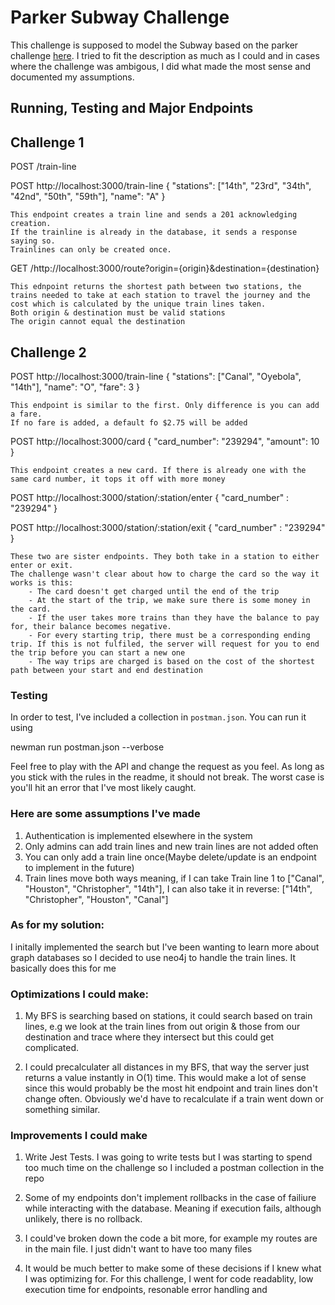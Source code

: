 
# Parker Subway Challenge
This challenge is supposed to model the Subway based on the parker challenge [here](https://app7.greenhouse.io/tests/bb987a48650e0bf41265c903da54c4de?utm_medium=email&utm_source=TakeHomeTest). I tried to fit the description as much as I could and in cases where the challenge was ambigous, I did what made the most sense and documented my assumptions.

## Running, Testing and Major Endpoints

## Challenge 1

POST /train-line

POST http://localhost:3000/train-line
{
  "stations": ["14th", "23rd", "34th", "42nd", "50th", "59th"],
  "name": "A"
}

    This endpoint creates a train line and sends a 201 acknowledging creation.
    If the trainline is already in the database, it sends a response saying so.
    Trainlines can only be created once.




GET /http://localhost:3000/route?origin={origin}&destination={destination}

    This ednpoint returns the shortest path between two stations, the trains needed to take at each station to travel the journey and the cost which is calculated by the unique train lines taken.
    Both origin & destination must be valid stations
    The origin cannot equal the destination 

## Challenge 2

POST http://localhost:3000/train-line
{
  "stations": ["Canal", "Oyebola", "14th"],
  "name": "O",
  "fare": 3
}

    This endpoint is similar to the first. Only difference is you can add a fare. 
    If no fare is added, a default fo $2.75 will be added



POST http://localhost:3000/card
{
  "card_number": "239294",
  "amount": 10
}


    This endpoint creates a new card. If there is already one with the same card number, it tops it off with more money



POST http://localhost:3000/station/:station/enter
{
    "card_number" : "239294"
}


POST http://localhost:3000/station/:station/exit
{
    "card_number" : "239294"
}

    These two are sister endpoints. They both take in a station to either enter or exit. 
    The challenge wasn't clear about how to charge the card so the way it works is this:
        - The card doesn't get charged until the end of the trip
        - At the start of the trip, we make sure there is some money in the card. 
        - If the user takes more trains than they have the balance to pay for, their balance becomes negative.
        - For every starting trip, there must be a corresponding ending trip. If this is not fulfiled, the server will request for you to end the trip before you can start a new one
        - The way trips are charged is based on the cost of the shortest path between your start and end destination

### Testing
In order to test, I've included a collection in `postman.json`. You can run it using 

newman run postman.json --verbose

Feel free to play with the API and change the request as you feel. As long as you stick with the rules in the readme, it should not break. The worst case is you'll hit an error that I've most likely caught.

### Here are some assumptions I've made

1. Authentication is implemented elsewhere in the system
2. Only admins can add train lines and new train lines are not added often
3. You can only add a train line once(Maybe delete/update is an endpoint to implement in the future)
4. Train lines move both ways meaning, if I can take Train line 1 to ["Canal", "Houston", "Christopher", "14th"], I can also take it in reverse: ["14th", "Christopher", "Houston", "Canal"]


### As for my solution:
I initally implemented the search but I've been wanting to learn more about graph databases so I decided to use neo4j to handle the train lines. It basically does this for me




### Optimizations I could make:
1. My BFS is searching based on stations, it could search based on train lines, e.g we look at the train lines from out origin & those from our destination and trace where they intersect but this could get complicated.

2. I could precalculater all distances in my BFS, that way the server just returns a value instantly in O(1) time. This would make a lot of sense since this would probably be the most hit endpoint and train lines don't change often. Obviously we'd have to recalculate if a train went down or something similar.

### Improvements I could make
1. Write Jest Tests. I was going to write tests but I was starting to spend too much time on the challenge so I included a postman collection in the repo

2. Some of my endpoints don't implement rollbacks in the case of failiure while interacting with the database. Meaning if execution fails, although unlikely, there is no rollback.

3. I could've broken down the code a bit more, for example my routes are in the main file. I just didn't want to have too many files

4. It would be much better to make some of these decisions if I knew what I was optimizing for. For this challenge, I went for code readablity, low execution time for endpoints, resonable error handling and 